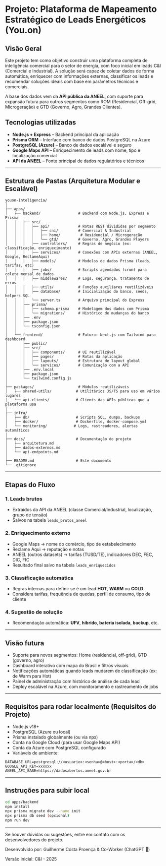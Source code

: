 # Projeto: Plataforma de Mapeamento Estratégico de Leads Energéticos (You.on)

## Visão Geral

Este projeto tem como objetivo construir uma plataforma completa de inteligência comercial para o setor de energia, com foco inicial em leads C\&I (Comercial e Industrial). A solução será capaz de coletar dados de forma automática, enriquecer com informações externas, classificar os leads e recomendar soluções ideais com base em parâmetros técnicos e comerciais.

A base dos dados vem da **API pública da ANEEL**, com suporte para expansão futura para outros segmentos como ROM (Residencial, Off-grid, Microgeração) e GTD (Governo, Agro, Grandes Clientes).

## Tecnologias utilizadas

* **Node.js + Express** – Backend principal da aplicação
* **Prisma ORM** – Interface com banco de dados PostgreSQL na Azure
* **PostgreSQL (Azure)** – Banco de dados escalável e seguro
* **Google Maps API** – Enriquecimento de leads com nome, tipo e localização comercial
* **API da ANEEL** – Fonte principal de dados regulatórios e técnicos

---

## Estrutura de Pastas (Arquitetura Modular e Escalável)

```
youon-inteligencia/
│
├── apps/
│   ├── backend/                 # Backend com Node.js, Express e Prisma
│   │   ├── src/
│   │   │   ├── api/             # Rotas REST divididas por segmento
│   │   │   │   ├── cni/         # Comercial & Industrial
│   │   │   │   ├── home/         # Residencial / Microgeração
│   │   │   │   └── gtd/         # Governo, Agro, Grandes Players
│   │   │   ├── controllers/     # Regras de negócio (ex: classificação, enriquecimento)
│   │   │   ├── services/        # Conexões com APIs externas (ANEEL, Google, ReclameAqui)
│   │   │   ├── models/          # Modelos de dados Prisma (leads, tarifas, etc)
│   │   │   ├── jobs/            # Scripts agendados (cron) para coleta mensal de dados
│   │   │   ├── middlewares/     # Logs, segurança, tratamento de erros
│   │   │   ├── utils/           # Funções auxiliares reutilizáveis
│   │   │   ├── database/        # Inicialização do banco, seeds, helpers SQL
│   │   │   └── server.ts        # Arquivo principal do Express
│   │   ├── prisma/
│   │   │   ├── schema.prisma    # Modelagem dos dados com Prisma
│   │   │   └── migrations/      # Histórico de mudanças do banco
│   │   ├── .env
│   │   ├── package.json
│   │   └── tsconfig.json
│   │
│   └── frontend/                # Futuro: Next.js com Tailwind para dashboard
│       ├── public/
│       ├── src/
│       │   ├── components/      # UI reutilizável
│       │   ├── pages/           # Rotas da aplicação
│       │   ├── layouts/         # Estrutura de layout global
│       │   └── services/        # Comunicação com a API
│       ├── .env.local
│       ├── package.json
│       └── tailwind.config.js
│
├── packages/                    # Módulos reutilizáveis
│   ├── shared-utils/           # Utilitários JS/TS para uso em vários lugares
│   └── api-clients/            # Clients das APIs públicas que a plataforma usa
│
├── infra/
│   ├── db/                     # Scripts SQL, dumps, backups
│   ├── docker/                 # Dockerfile, docker-compose.yml
│   └── monitoring/            # Logs, rastreadores, alertas automáticos
│
├── docs/                       # Documentação do projeto
│   ├── arquitetura.md
│   ├── dados-externos.md
│   └── api-endpoints.md
│
├── README.md                   # Este documento
└── .gitignore
```

---

## Etapas do Fluxo

### 1. Leads brutos

* Extraídos da API da ANEEL (classe Comercial/Industrial, localização, grupo de tensão)
* Salvos na tabela `leads_brutos_aneel`

### 2. Enriquecimento externo

* Google Maps → nome do comércio, tipo de estabelecimento
* Reclame Aqui → reputação e notas
* ANEEL (outros datasets) → tarifas (TUSD/TE), indicadores DEC, FEC, DIC, FIC
* Resultado final salvo na tabela `leads_enriquecidos`

### 3. Classificação automática

* Regras internas para definir se é um lead **HOT**, **WARM** ou **COLD**
* Considera tarifas, frequência de quedas, perfil de consumo, tipo de cliente

### 4. Sugestão de solução

* Recomendação automática: **UFV**, **híbrido**, **bateria isolada**, **backup**, etc.

---

## Visão futura

* Suporte para novos segmentos: Home (residencial, off-grid), GTD (governo, agro)
* Dashboard interativo com mapa do Brasil e filtros visuais
* Notificações automáticas quando leads mudarem de classificação (ex: de Warm para Hot)
* Painel de administração com histórico de análise de cada lead
* Deploy escalável na Azure, com monitoramento e rastreamento de jobs

---

## Requisitos para rodar localmente (Requisitos do Projeto)

* Node.js v18+
* PostgreSQL (Azure ou local)
* Prisma instalado globalmente (ou via npx)
* Conta na Google Cloud (para usar Google Maps API)
* Conta da Azure com PostgreSQL configurado
* Variáveis de ambiente:

```env
DATABASE_URL=postgresql://<usuario>:<senha>@<host>:<porta>/<db>
GOOGLE_API_KEY=xxxxxx
ANEEL_API_BASE=https://dadosabertos.aneel.gov.br
```

---

## Instruções para subir local

```bash
cd apps/backend
npm install
npx prisma migrate dev --name init
npx prisma db seed (opcional)
npm run dev
```

---

Se houver dúvidas ou sugestões, entre em contato com os desenvolvedores do projeto.

Desenvolvido por: Guilherme Costa Proença & Co-Worker (ChatGPT 🤖)

Versão inicial: C\&I - 2025
